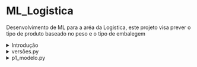 # ML_Logistica
Desenvolvimento de ML para a aréa da Logistica, este projeto visa prever o tipo de produto baseado no peso e o tipo de embalegem

<details>
  <summary>Introdução</summary>

## Detalhes da pasta
![Uma imagem de exemplo](imagens/explicacaoarquivos.png)
* A pasta `modelo` contêm os dados dos modelos treinados
* A pasta `templates` contêm o template da pagina *HTML*
* O arquivo `p1_deploy`contêm o desenvolvimento de software
* O arquivo `p1_modelo`contêm o desenvolvimento do *Machine Learning*
* O arquivo `versoes`contêm o código para verificar as versões dos pacotes
  
</details>

<details>
  <summary>versões.py</summary>

## executando o arquivo versoes.py
![versoes.py](imagens/versoes.png)
Executa o arquivo para avaliar os pacotes e versões instalados para este projeto

</details>

<details>
  <summary>p1_modelo.py</summary>

## executando o arquivo p1_modelo.py
Executa as primeiras linhas para:
- importar os pacotes;
- trazer os dados de entradas e saidas;
- separar os dados
  
![p1_modelo_1.png](imagens/p1_modelo_1.png)

no proximo passo é feito:
- separação dos dados em treino e teste;
- aprendizado dos parâmetros categóricos para numéricos
  
![p1_modelo_2.png](imagens/p1_modelo_2.png)

no proximo passo é feito:
- transformação dos dados categóricos para numéricos definidos pelo fit (aprendizado dos parâmetros)
  
![p1_modelo_3.png](imagens/p1_modelo_3.png)

no proximo passo é feito:
- treina o modelo de Machine Learning
- pre~e os dados (inferência)
- verifica a acurácia do modelo
- gera relatório de desempenho
- salva os pesos do modelo e transformadores
  
![p1_modelo_4.png](imagens/p1_modelo_4.png)

Resultado do treinamento:
- acurácia de 67%
- Precisão (proporção de verdadeiros positivos previstos positivos) está para 50% a classe 0 (Caixa de Papelão) e 100 % a classe 1 (Plástico Bolha)
- Recall (proporção de verdadeiros positivos realmente positivos) está para 100% a classe 0 (Caixa de Papelão) e 50 % a classe 1 (Plástico Bolha)
- F1-score que é a média harmônica da precisão e do recall proporciona uma média equilibrada em ambas de 67%
- Macro Average: A média aritmética das métricas para todas as classes (não ponderada)
- Weighted Average: A média ponderada das métricas para todas as classes, levando em conta o suporte de cada classe.
  
![p1_modelo_5.png](imagens/p1_modelo_5.png)

</details>